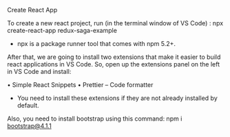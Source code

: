 Create React App

To create a new react project, run (in the terminal window of VS Code) :
npx create-react-app redux-saga-example
-	npx is a package runner tool that comes with npm 5.2+.

After that, we are going to install two extensions that make it easier to build react applications in VS Code. So, open up the extensions panel on the left in VS Code and install:

•	Simple React Snippets
•	Prettier – Code formatter
-	You need  to install these extensions if they are not already installed by default.

Also, you need to install bootstrap using this command:
npm i bootstrap@4.1.1
